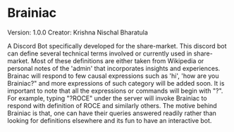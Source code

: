 # Brainiac
Version: 1.0.0
Creator: Krishna Nischal Bharatula

A Discord Bot specifically developed for the share-market.
This discord bot can define several technical terms involved or currently used in share-market. Most of these definitions are either taken from Wikipedia or personal notes of the 'admin' that incorporates insights and experiences. 
Brainac will respond to few causal expressions such as 'hi', 'how are you Brainiac?" and more expressions of such category will be added soon. It is important to note that all the expressions or commands will begin with "?". For example, typing "?ROCE" under the server will invoke Brainiac to respond with definition of ROCE and similarly others.
The motive behind Brainiac is that, one can have their queries answered readily rather than looking for definitions elsewhere and its fun to have an interactive bot.
